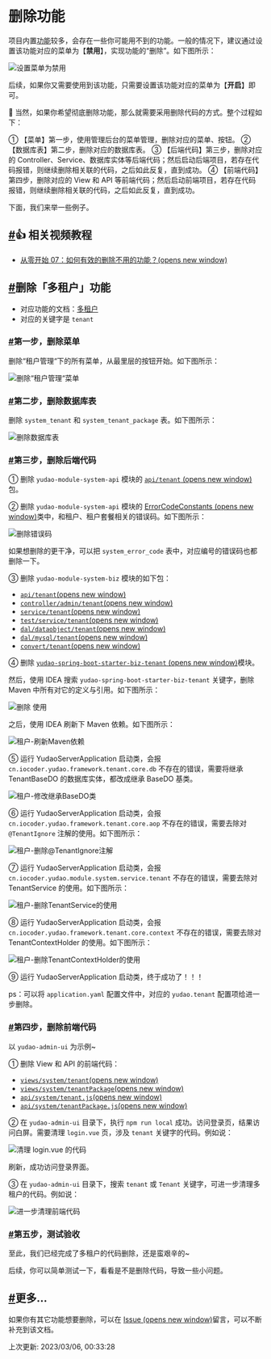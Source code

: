 # 删除功能

项目内置[功能](https://doc.iocoder.cn/feature)较多，会存在一些你可能用不到的功能。一般的情况下，建议通过设置该功能对应的菜单为【**禁用**】，实现功能的“删除”。如下图所示：

![设置菜单为禁用](https://doc.iocoder.cn/img/%E5%88%A0%E9%99%A4%E5%8A%9F%E8%83%BD/%E8%AE%BE%E7%BD%AE%E8%8F%9C%E5%8D%95%E7%A6%81%E7%94%A8.png)

后续，如果你又需要使用到该功能，只需要设置该功能对应的菜单为【**开启**】即可。

🙂 当然，如果你希望彻底删除功能，那么就需要采用删除代码的方式。整个过程如下：

① 【菜单】第一步，使用管理后台的菜单管理，删除对应的菜单、按钮。
② 【数据库表】第二步，删除对应的数据库表。
③ 【后端代码】第三步，删除对应的 Controller、Service、数据库实体等后端代码；然后启动后端项目，若存在代码报错，则继续删除相关联的代码，之后如此反复，直到成功。
④ 【前端代码】第四步，删除对应的 View 和 API 等前端代码；然后启动前端项目，若存在代码报错，则继续删除相关联的代码，之后如此反复，直到成功。

下面，我们来举一些例子。

## [#](https://doc.iocoder.cn/delete-code/#👍-相关视频教程)👍 相关视频教程

- [从零开始 07：如何有效的删除不用的功能？(opens new window)](https://t.zsxq.com/07EUrZrNV)

## [#](https://doc.iocoder.cn/delete-code/#删除「多租户」功能)删除「多租户」功能

- 对应功能的文档：[多租户](https://doc.iocoder.cn/saas-tenant/)
- 对应的关键字是 `tenant`

### [#](https://doc.iocoder.cn/delete-code/#第一步-删除菜单)第一步，删除菜单

删除“租户管理“下的所有菜单，从最里层的按钮开始。如下图所示：

![删除“租户管理“菜单](https://doc.iocoder.cn/img/%E5%88%A0%E9%99%A4%E5%8A%9F%E8%83%BD/%E7%A7%9F%E6%88%B7-%E5%88%A0%E9%99%A4%E8%8F%9C%E5%8D%95.png)

### [#](https://doc.iocoder.cn/delete-code/#第二步-删除数据库表)第二步，删除数据库表

删除 `system_tenant` 和 `system_tenant_package` 表。如下图所示：

![删除数据库表](https://doc.iocoder.cn/img/%E5%88%A0%E9%99%A4%E5%8A%9F%E8%83%BD/%E7%A7%9F%E6%88%B7-%E5%88%A0%E9%99%A4%E6%95%B0%E6%8D%AE%E5%BA%93%E8%A1%A8.png)

### [#](https://doc.iocoder.cn/delete-code/#第三步-删除后端代码)第三步，删除后端代码

① 删除 `yudao-module-system-api` 模块的 [`api/tenant` (opens new window)](https://gitee.com/zhijiantianya/ruoyi-vue-pro/tree/master/yudao-module-system/yudao-module-system-api/src/main/java/cn/iocoder/yudao/module/system/api/tenant)包。

② 删除 `yudao-module-system-api` 模块的 [ErrorCodeConstants (opens new window)](https://gitee.com/zhijiantianya/ruoyi-vue-pro/blob/master/yudao-module-system/yudao-module-system-api/src/main/java/cn/iocoder/yudao/module/system/enums/ErrorCodeConstants.java)类中，和租户、租户套餐相关的错误码。如下图所示：

![删除错误码](https://doc.iocoder.cn/img/%E5%88%A0%E9%99%A4%E5%8A%9F%E8%83%BD/%E7%A7%9F%E6%88%B7-%E5%88%A0%E9%99%A4%E9%94%99%E8%AF%AF%E7%A0%81.png)

如果想删除的更干净，可以把 `system_error_code` 表中，对应编号的错误码也都删除一下。

③ 删除 `yudao-module-system-biz` 模块的如下包：

- [`api/tenant`(opens new window)](https://gitee.com/zhijiantianya/ruoyi-vue-pro/tree/master/yudao-module-system/yudao-module-system-biz/src/main/java/cn/iocoder/yudao/module/system/api/tenant)
- [`controller/admin/tenant`(opens new window)](https://gitee.com/zhijiantianya/ruoyi-vue-pro/tree/master/yudao-module-system/yudao-module-system-biz/src/main/java/cn/iocoder/yudao/module/system/controller/admin/tenant)
- [`service/tenant`(opens new window)](https://gitee.com/zhijiantianya/ruoyi-vue-pro/tree/master/yudao-module-system/yudao-module-system-biz/src/main/java/cn/iocoder/yudao/module/system/service/tenant)
- [`test/service/tenant`(opens new window)](https://gitee.com/zhijiantianya/ruoyi-vue-pro/tree/master/yudao-module-system/yudao-module-system-biz/src/test/java/cn/iocoder/yudao/module/system/service/tenant)
- [`dal/dataobject/tenant`(opens new window)](https://gitee.com/zhijiantianya/ruoyi-vue-pro/tree/master/yudao-module-system/yudao-module-system-biz/src/main/java/cn/iocoder/yudao/module/system/dal/dataobject/tenant)
- [`dal/mysql/tenant`(opens new window)](https://gitee.com/zhijiantianya/ruoyi-vue-pro/tree/master/yudao-module-system/yudao-module-system-biz/src/main/java/cn/iocoder/yudao/module/system/dal/mysql/tenant)
- [`convert/tenant`(opens new window)](https://gitee.com/zhijiantianya/ruoyi-vue-pro/tree/master/yudao-module-system/yudao-module-system-biz/src/main/java/cn/iocoder/yudao/module/system/convert/tenant)

④ 删除 [`yudao-spring-boot-starter-biz-tenant` (opens new window)](https://gitee.com/zhijiantianya/ruoyi-vue-pro/tree/master/yudao-framework/yudao-spring-boot-starter-biz-tenant)模块。

然后，使用 IDEA 搜索 `yudao-spring-boot-starter-biz-tenant` 关键字，删除 Maven 中所有对它的定义与引用。如下图所示：

![删除  使用](https://doc.iocoder.cn/img/%E5%88%A0%E9%99%A4%E5%8A%9F%E8%83%BD/%E7%A7%9F%E6%88%B7-%E5%88%A0%E9%99%A4Maven%E4%BE%9D%E8%B5%96.png)

之后，使用 IDEA 刷新下 Maven 依赖。如下图所示：

![租户-刷新Maven依赖](https://doc.iocoder.cn/img/%E5%88%A0%E9%99%A4%E5%8A%9F%E8%83%BD/%E7%A7%9F%E6%88%B7-%E5%88%B7%E6%96%B0Maven%E4%BE%9D%E8%B5%96.png)

⑤ 运行 YudaoServerApplication 启动类，会报 `cn.iocoder.yudao.framework.tenant.core.db` 不存在的错误，需要将继承 TenantBaseDO 的数据库实体，都改成继承 BaseDO 基类。

![租户-修改继承BaseDO类](https://doc.iocoder.cn/img/%E5%88%A0%E9%99%A4%E5%8A%9F%E8%83%BD/%E7%A7%9F%E6%88%B7-%E4%BF%AE%E6%94%B9%E7%BB%A7%E6%89%BFBaseDO%E7%B1%BB.png)

⑥ 运行 YudaoServerApplication 启动类，会报 `cn.iocoder.yudao.framework.tenant.core.aop` 不存在的错误，需要去除对 `@TenantIgnore` 注解的使用。如下图所示：

![租户-删除@TenantIgnore注解](https://doc.iocoder.cn/img/%E5%88%A0%E9%99%A4%E5%8A%9F%E8%83%BD/%E7%A7%9F%E6%88%B7-%E5%88%A0%E9%99%A4@TenantIgnore%E6%B3%A8%E8%A7%A3.png)

⑦ 运行 YudaoServerApplication 启动类，会报 `cn.iocoder.yudao.module.system.service.tenant` 不存在的错误，需要去除对 TenantService 的使用。如下图所示：

![租户-删除TenantService的使用](https://doc.iocoder.cn/img/%E5%88%A0%E9%99%A4%E5%8A%9F%E8%83%BD/%E7%A7%9F%E6%88%B7-%E5%88%A0%E9%99%A4TenantService%E7%9A%84%E4%BD%BF%E7%94%A8.png)

⑧ 运行 YudaoServerApplication 启动类，会报 `cn.iocoder.yudao.framework.tenant.core.context` 不存在的错误，需要去除对 TenantContextHolder 的使用。如下图所示：

![租户-删除TenantContextHolder的使用](https://doc.iocoder.cn/img/%E5%88%A0%E9%99%A4%E5%8A%9F%E8%83%BD/%E7%A7%9F%E6%88%B7-%E5%88%A0%E9%99%A4TenantContextHolder%E7%9A%84%E4%BD%BF%E7%94%A8.png)

⑨ 运行 YudaoServerApplication 启动类，终于成功了！！！

ps：可以将 `application.yaml` 配置文件中，对应的 `yudao.tenant` 配置项给进一步删除。

### [#](https://doc.iocoder.cn/delete-code/#第四步-删除前端代码)第四步，删除前端代码

以 `yudao-admin-ui` 为示例~

① 删除 View 和 API 的前端代码：

- [`views/system/tenant`(opens new window)](https://gitee.com/zhijiantianya/ruoyi-vue-pro/tree/master/yudao-ui-admin/src/views/system/tenant)
- [`views/system/tenantPackage`(opens new window)](https://gitee.com/zhijiantianya/ruoyi-vue-pro/tree/master/yudao-ui-admin/src/views/system/tenantPackage)
- [`api/system/tenant.js`(opens new window)](https://gitee.com/zhijiantianya/ruoyi-vue-pro/blob/master/yudao-ui-admin/src/api/system/tenant.js)
- [`api/system/tenantPackage.js`(opens new window)](https://gitee.com/zhijiantianya/ruoyi-vue-pro/blob/master/yudao-ui-admin/src/api/system/tenantPackage.js)

② 在 `yudao-admin-ui` 目录下，执行 `npm run local` 成功。访问登录页，结果访问白屏。需要清理 `login.vue` 页，涉及 `tenant` 关键字的代码。例如说：

![清理 login.vue 的代码](https://doc.iocoder.cn/img/%E5%88%A0%E9%99%A4%E5%8A%9F%E8%83%BD/%E7%A7%9F%E6%88%B7-%E6%B8%85%E7%90%86login%E9%A1%B5%E7%9A%84%E4%BB%A3%E7%A0%81.png)

刷新，成功访问登录界面。

③ 在 `yudao-admin-ui` 目录下，搜索 `tenant` 或 `Tenant` 关键字，可进一步清理多租户的代码。例如说：

![进一步清理前端代码](https://doc.iocoder.cn/img/%E5%88%A0%E9%99%A4%E5%8A%9F%E8%83%BD/%E7%A7%9F%E6%88%B7-%E8%BF%9B%E4%B8%80%E6%AD%A5%E6%B8%85%E7%90%86%E5%89%8D%E7%AB%AF%E4%BB%A3%E7%A0%81.png)

### [#](https://doc.iocoder.cn/delete-code/#第五步-测试验收)第五步，测试验收

至此，我们已经完成了多租户的代码删除，还是蛮艰辛的~

后续，你可以简单测试一下，看看是不是删除代码，导致一些小问题。

## [#](https://doc.iocoder.cn/delete-code/#更多)更多...

如果你有其它功能想要删除，可以在 [Issue (opens new window)](https://gitee.com/zhijiantianya/ruoyi-vue-pro/issues)留言，可以不断补充到该文档。

上次更新: 2023/03/06, 00:33:28